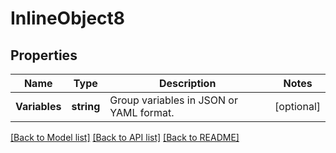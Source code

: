 # InlineObject8

## Properties

Name | Type | Description | Notes
------------ | ------------- | ------------- | -------------
**Variables** | **string** | Group variables in JSON or YAML format. | [optional] 

[[Back to Model list]](../README.md#documentation-for-models) [[Back to API list]](../README.md#documentation-for-api-endpoints) [[Back to README]](../README.md)


